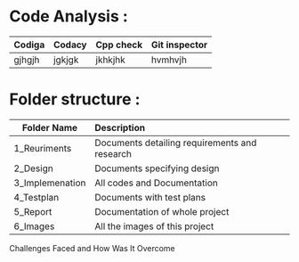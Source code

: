 
# Code Analysis :
|       Codiga     |          Codacy             |       Cpp check       |       Git inspector    |
|-------------------------------|:------------------------------------------|:------------------------------------------------|:-------------------------------|
|gjhgjh  |   jgkjgk |jkhkjhk|hvmhvjh|gjgjhgj|

# Folder structure :
|     Folder Name               |              Description                  |
|-------------------------------|:------------------------------------------| 
|1_Reuriments	|Documents detailing requirements and research
|2_Design	|Documents specifying design|
|3_Implemenation|	All codes and Documentation|
|4_Testplan |	Documents with test plans|
|5_Report|	Documentation of whole project|
|6_Images	|All the images of this project|

Challenges Faced and How Was It Overcome
